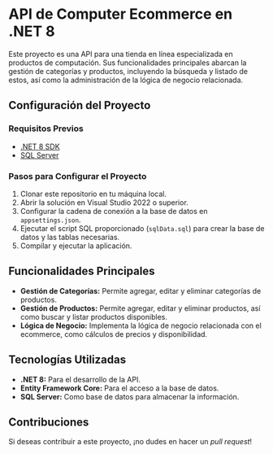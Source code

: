 # API de Computer Ecommerce en .NET 8

Este proyecto es una API para una tienda en línea especializada en productos de computación. Sus funcionalidades principales abarcan la gestión de categorías y productos, incluyendo la búsqueda y listado de estos, así como la administración de la lógica de negocio relacionada.

## Configuración del Proyecto

### Requisitos Previos

- [.NET 8 SDK](https://dotnet.microsoft.com/download/dotnet/8.0)
- [SQL Server](https://www.microsoft.com/es-es/sql-server/sql-server-downloads)

### Pasos para Configurar el Proyecto

1. Clonar este repositorio en tu máquina local.
2. Abrir la solución en Visual Studio 2022 o superior.
3. Configurar la cadena de conexión a la base de datos en `appsettings.json`.
4. Ejecutar el script SQL proporcionado (`sqlData.sql`) para crear la base de datos y las tablas necesarias.
5. Compilar y ejecutar la aplicación.

## Funcionalidades Principales

- **Gestión de Categorías:** Permite agregar, editar y eliminar categorías de productos.
- **Gestión de Productos:** Permite agregar, editar y eliminar productos, así como buscar y listar productos disponibles.
- **Lógica de Negocio:** Implementa la lógica de negocio relacionada con el ecommerce, como cálculos de precios y disponibilidad.

## Tecnologías Utilizadas

- **.NET 8:** Para el desarrollo de la API.
- **Entity Framework Core:** Para el acceso a la base de datos.
- **SQL Server:** Como base de datos para almacenar la información.

## Contribuciones

Si deseas contribuir a este proyecto, ¡no dudes en hacer un *pull request*!
